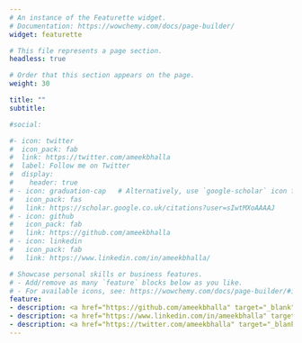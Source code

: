 ```yaml
---
# An instance of the Featurette widget.
# Documentation: https://wowchemy.com/docs/page-builder/
widget: featurette

# This file represents a page section.
headless: true

# Order that this section appears on the page.
weight: 30

title: ""
subtitle:

#social:

#- icon: twitter
#  icon_pack: fab
#  link: https://twitter.com/ameekbhalla
#  label: Follow me on Twitter
#  display:
#    header: true
# - icon: graduation-cap   # Alternatively, use `google-scholar` icon from `ai` icon pack
#   icon_pack: fas
#   link: https://scholar.google.co.uk/citations?user=sIwtMXoAAAAJ
# - icon: github
#   icon_pack: fab
#   link: https://github.com/ameekbhalla
# - icon: linkedin
#   icon_pack: fab
#   link: https://www.linkedin.com/in/ameekbhalla/

# Showcase personal skills or business features.
# - Add/remove as many `feature` blocks below as you like.
# - For available icons, see: https://wowchemy.com/docs/page-builder/#icons
feature:
- description: <a href="https://github.com/ameekbhalla" target="_blank"><i class="fab fa-github" style="font-size:64px"></i></a>
- description: <a href="https://www.linkedin.com/in/ameekbhalla" target="_blank"><i class="fab fa-linkedin" style="font-size:64px"></i></a>
- description: <a href="https://twitter.com/ameekbhalla" target="_blank"><i class="fab fa-twitter" style="font-size:64px"></i></a>
---
```


